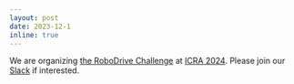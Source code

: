 ```yaml
---
layout: post
date: 2023-12-1
inline: true
---
```


We are organizing [the RoboDrive Challenge](https://robodrive-24.github.io/) at [ICRA 2024](https://2024.ieee-icra.org/). Please join our [Slack](https://join.slack.com/t/icra2024robod-11m1840/shared_invite/zt-29e4nrddu-RXohq0C4nNCJUDIgRClGUg) if interested.
